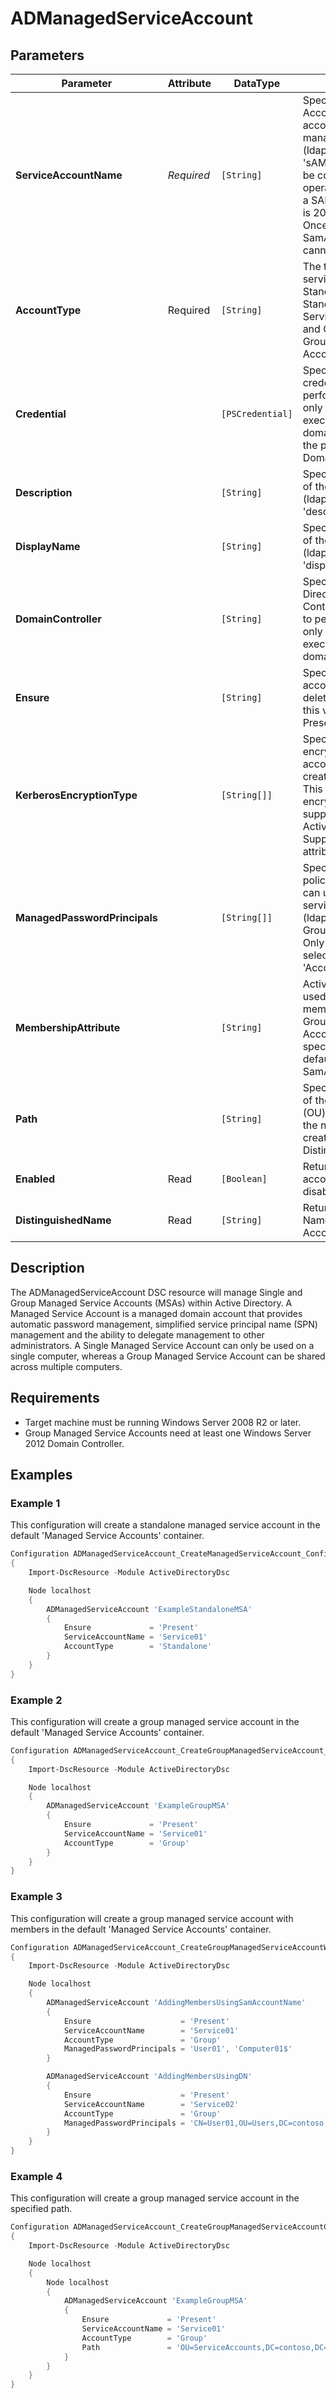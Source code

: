 ﻿# ADManagedServiceAccount

## Parameters

| Parameter                     | Attribute  | DataType         | Description                                                                                                                                                                                                                                                                                            | Allowed Values                                           |
| ----------------------------- | ---------- | ---------------- | ------------------------------------------------------------------------------------------------------------------------------------------------------------------------------------------------------------------------------------------------------------------------------------------------------ | -------------------------------------------------------- |
| **ServiceAccountName**        | *Required* | `[String]`       | Specifies the Security Account Manager (SAM) account name of the managed service account (ldapDisplayName 'sAMAccountName'). To be compatible with older operating systems, create a SAM account name that is 20 characters or less. Once created, the user's SamAccountName and CN cannot be changed. |                                                          |
| **AccountType**               | Required   | `[String]`       | The type of managed service account. Standalone will create a Standalone Managed Service Account (sMSA) and Group will create a Group Managed Service Account (gMSA).                                                                                                                                  | Group, Standalone                                        |
| **Credential**                |            | `[PSCredential]` | Specifies the user account credentials to use to perform this task. This is only required if not executing the task on a domain controller or using the parameter DomainController.                                                                                                                    |                                                          |
| **Description**               |            | `[String]`       | Specifies the description of the account (ldapDisplayName 'description').                                                                                                                                                                                                                              |                                                          |
| **DisplayName**               |            | `[String]`       | Specifies the display name of the account (ldapDisplayName 'displayName').                                                                                                                                                                                                                             |                                                          |
| **DomainController**          |            | `[String]`       | Specifies the Active Directory Domain Controller instance to use to perform the task. This is only required if not executing the task on a domain controller.                                                                                                                                          |                                                          |
| **Ensure**                    |            | `[String]`       | Specifies whether the user account is created or deleted. If not specified, this value defaults to Present.                                                                                                                                                                                            | Present, Absent                                          |
| **KerberosEncryptionType**    |            | `[String[]]`     | Specifies which Kerberos encryption types the account supports when creating service tickets. This value sets the encryption types supported flags of the Active Directory msDS-SupportedEncryptionTypes attribute.                                                                                    | None, RC4, AES128, AES256                                |
| **ManagedPasswordPrincipals** |            | `[String[]]`     | Specifies the membership policy for systems which can use a group managed service account. (ldapDisplayName 'msDS-GroupMSAMembership'). Only used when 'Group' is selected for 'AccountType'.                                                                                                          |                                                          |
| **MembershipAttribute**       |            | `[String]`       | Active Directory attribute used to perform membership operations for Group Managed Service Accounts (gMSA). If not specified, this value defaults to SamAccountName.                                                                                                                                   | SamAccountName, DistinguishedName, ObjectGUID, ObjectSid |
| **Path**                      |            | `[String]`       | Specifies the X.500 path of the Organizational Unit (OU) or container where the new account is created. Specified as a Distinguished Name (DN).                                                                                                                                                        |                                                          |
| **Enabled**                   | Read       | `[Boolean]`      | Returns whether the user account is enabled or disabled.                                                                                                                                                                                                                                               |                                                          |
| **DistinguishedName**         | Read       | `[String]`       | Returns the Distinguished Name of the Service Account.                                                                                                                                                                                                                                                 |                                                          |

## Description

The ADManagedServiceAccount DSC resource will manage Single and Group Managed Service Accounts (MSAs) within Active Directory. A Managed Service Account is a managed domain account that provides automatic password management, simplified service principal name (SPN) management and the ability to delegate management to other administrators.
A Single Managed Service Account can only be used on a single computer, whereas a Group Managed Service Account can be shared across multiple computers.

## Requirements

* Target machine must be running Windows Server 2008 R2 or later.
* Group Managed Service Accounts need at least one Windows Server 2012 Domain Controller.

## Examples

### Example 1

This configuration will create a standalone managed service account in the default 'Managed Service Accounts'
container.

```powershell
Configuration ADManagedServiceAccount_CreateManagedServiceAccount_Config
{
    Import-DscResource -Module ActiveDirectoryDsc

    Node localhost
    {
        ADManagedServiceAccount 'ExampleStandaloneMSA'
        {
            Ensure             = 'Present'
            ServiceAccountName = 'Service01'
            AccountType        = 'Standalone'
        }
    }
}
```

### Example 2

This configuration will create a group managed service account in the default 'Managed Service Accounts'
container.

```powershell
Configuration ADManagedServiceAccount_CreateGroupManagedServiceAccount_Config
{
    Import-DscResource -Module ActiveDirectoryDsc

    Node localhost
    {
        ADManagedServiceAccount 'ExampleGroupMSA'
        {
            Ensure             = 'Present'
            ServiceAccountName = 'Service01'
            AccountType        = 'Group'
        }
    }
}
```

### Example 3

This configuration will create a group managed service account with members in the default 'Managed Service
Accounts' container.

```powershell
Configuration ADManagedServiceAccount_CreateGroupManagedServiceAccountWithMembers_Config
{
    Import-DscResource -Module ActiveDirectoryDsc

    Node localhost
    {
        ADManagedServiceAccount 'AddingMembersUsingSamAccountName'
        {
            Ensure                    = 'Present'
            ServiceAccountName        = 'Service01'
            AccountType               = 'Group'
            ManagedPasswordPrincipals = 'User01', 'Computer01$'
        }

        ADManagedServiceAccount 'AddingMembersUsingDN'
        {
            Ensure                    = 'Present'
            ServiceAccountName        = 'Service02'
            AccountType               = 'Group'
            ManagedPasswordPrincipals = 'CN=User01,OU=Users,DC=contoso,DC=com', 'CN=Computer01,OU=Computers,DC=contoso,DC=com'
        }
    }
}
```

### Example 4

This configuration will create a group managed service account in the specified path.

```powershell
Configuration ADManagedServiceAccount_CreateGroupManagedServiceAccountCustomPath_Config
{
    Import-DscResource -Module ActiveDirectoryDsc

    Node localhost
    {
        Node localhost
        {
            ADManagedServiceAccount 'ExampleGroupMSA'
            {
                Ensure             = 'Present'
                ServiceAccountName = 'Service01'
                AccountType        = 'Group'
                Path               = 'OU=ServiceAccounts,DC=contoso,DC=com'
            }
        }
    }
}
```

